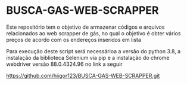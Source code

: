 # BUSCA-GAS-WEB-SCRAPPER
Este repositório tem o objetivo de armazenar códigos e arquivos relacionados ao web scrapper de gás, no qual o objetivo é obter vários preços de acordo com os endereços inseridos em lista

Para execução deste script será necessárioa a versão do python 3.8, a instalação da biblioteca Selenium via pip e a instalação do chrome webdriver versão 88.0.4324.96 no link a seguir

https://github.com/hiigor123/BUSCA-GAS-WEB-SCRAPPER.git

